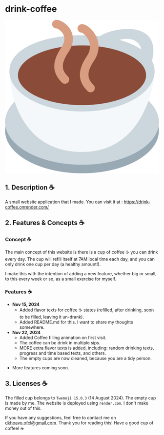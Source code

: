 # drink-coffee

![coffee.png](cups/coffee.png)

## 1. Description ☕
A small website application that I made. You can visit it at :
https://drink-coffee.onrender.com/

## 2. Features & Concepts ☕

### Concept ☕
The main concept of this website is there is a cup of coffee ☕ you can drink every day.
The cup will refill itself at 7AM local time each day, and you can only drink one cup per day (a healthy amount!).

I make this with the intention of adding a new feature, whether big or small, to this every week or so, as a small exercise for myself.

### Features ☕
- **Nov 15, 2024**
  + Added flavor texts for coffee ☕ states (refilled, after drinking, soon to be filled, leaving it un-drank).
  + Added README.md for this. I want to share my thoughts somewhere.
- **Nov 22, 2024**
  + Added Coffee filling animation on first visit.
  + The coffee can be drink in multiple sips.
  + MORE extra flavor texts is added, including: random drinking texts, progress and time based texts, and others.
  + The empty cups are now cleaned, because you are a tidy person.

+ More features coming soon.

## 3. Licenses ☕
The filled cup belongs to `Twemoji 15.0.3` (14 August 2024).
The empty cup is made by me. The website is deployed using `render.com`. I don't make money out of this.


If you have any suggestions, feel free to contact me on dkhoavo.ofcl@gmail.com.
Thank you for reading this! Have a good cup of coffee! ☕
